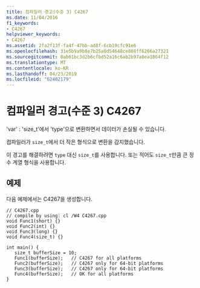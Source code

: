```yaml
---
title: 컴파일러 경고(수준 3) C4267
ms.date: 11/04/2016
f1_keywords:
- C4267
helpviewer_keywords:
- C4267
ms.assetid: 2fa2f13f-fa4f-47bb-ad8f-6cb19cfc91e6
ms.openlocfilehash: 31e5b9a9b8e7b25a0d54648ce808ff6266a27321
ms.sourcegitcommit: 0ab61bc3d2b6cfbd52a16c6ab2b97a8ea1864f12
ms.translationtype: MT
ms.contentlocale: ko-KR
ms.lasthandoff: 04/23/2019
ms.locfileid: "62402179"
---
```

# <a name="compiler-warning-level-3-c4267"></a>컴파일러 경고(수준 3) C4267

'var' : 'size_t'에서 'type'으로 변환하면서 데이터가 손실될 수 있습니다.

컴파일러가 `size_t`에서 더 작은 형식으로 변환을 감지했습니다.

이 경고를 해결하려면 `type` 대신 `size_t`를 사용합니다. 또는 적어도 `size_t`만큼 큰 정수 계열 형식을 사용합니다.

## <a name="example"></a>예제

다음 예제에서는 C4267을 생성합니다.

```
// C4267.cpp
// compile by using: cl /W4 C4267.cpp
void Func1(short) {}
void Func2(int) {}
void Func3(long) {}
void Func4(size_t) {}

int main() {
   size_t bufferSize = 10;
   Func1(bufferSize);   // C4267 for all platforms
   Func2(bufferSize);   // C4267 only for 64-bit platforms
   Func3(bufferSize);   // C4267 only for 64-bit platforms
   Func4(bufferSize);   // OK for all platforms
}
```